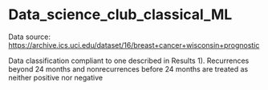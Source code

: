# Data_science_club_classical_ML

Data source: 
https://archive.ics.uci.edu/dataset/16/breast+cancer+wisconsin+prognostic

Data classification compliant to one described in Results 1).
Recurrences beyond 24 months and nonrecurrences before 24 months are treated as neither positive nor negative